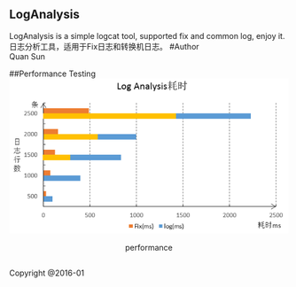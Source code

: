 ## LogAnalysis
LogAnalysis is a simple logcat tool, supported fix and common log, enjoy it.  
日志分析工具，适用于Fix日志和转换机日志。
#Author  
 Quan Sun 

##Performance Testing
![performance](./doc/performance.png)
<center>performance</center> 

##  
Copyright @2016-01
